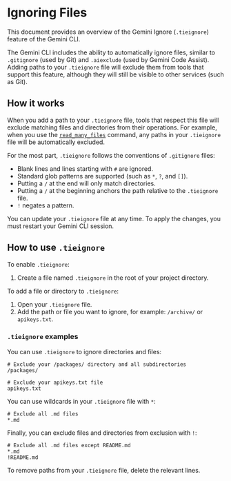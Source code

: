 # Ignoring Files

This document provides an overview of the Gemini Ignore (`.tieignore`) feature of the Gemini CLI.

The Gemini CLI includes the ability to automatically ignore files, similar to `.gitignore` (used by Git) and `.aiexclude` (used by Gemini Code Assist). Adding paths to your `.tieignore` file will exclude them from tools that support this feature, although they will still be visible to other services (such as Git).

## How it works

When you add a path to your `.tieignore` file, tools that respect this file will exclude matching files and directories from their operations. For example, when you use the [`read_many_files`](./tools/multi-file.md) command, any paths in your `.tieignore` file will be automatically excluded.

For the most part, `.tieignore` follows the conventions of `.gitignore` files:

- Blank lines and lines starting with `#` are ignored.
- Standard glob patterns are supported (such as `*`, `?`, and `[]`).
- Putting a `/` at the end will only match directories.
- Putting a `/` at the beginning anchors the path relative to the `.tieignore` file.
- `!` negates a pattern.

You can update your `.tieignore` file at any time. To apply the changes, you must restart your Gemini CLI session.

## How to use `.tieignore`

To enable `.tieignore`:

1. Create a file named `.tieignore` in the root of your project directory.

To add a file or directory to `.tieignore`:

1. Open your `.tieignore` file.
2. Add the path or file you want to ignore, for example: `/archive/` or `apikeys.txt`.

### `.tieignore` examples

You can use `.tieignore` to ignore directories and files:

```
# Exclude your /packages/ directory and all subdirectories
/packages/

# Exclude your apikeys.txt file
apikeys.txt
```

You can use wildcards in your `.tieignore` file with `*`:

```
# Exclude all .md files
*.md
```

Finally, you can exclude files and directories from exclusion with `!`:

```
# Exclude all .md files except README.md
*.md
!README.md
```

To remove paths from your `.tieignore` file, delete the relevant lines.
